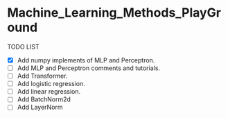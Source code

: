 <!--
 * @Author: hihippie chiziiqiu0923@gmail.com
 * @Date: 2022-05-22 09:21:12
 * @LastEditors: hihippie chiziiqiu0923@gmail.com
 * @LastEditTime: 2022-05-23 15:48:36
 * @FilePath: /Machine_Learning_Methods_PlayGround/README.md
 * @Description: 这是默认设置,请设置`customMade`, 打开koroFileHeader查看配置 进行设置: https://github.com/OBKoro1/koro1FileHeader/wiki/%E9%85%8D%E7%BD%AE
-->
# Machine_Learning_Methods_PlayGround

TODO LIST

- [x] Add numpy implements of MLP and Perceptron.
- [ ] Add MLP and Perceptron comments and tutorials.
- [ ] Add Transformer.
- [ ] Add logistic regression.
- [ ] Add linear regression.
- [ ] Add BatchNorm2d
- [ ] Add LayerNorm
